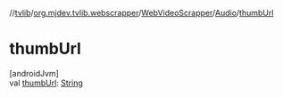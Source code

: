 //[tvlib](../../../../index.md)/[org.mjdev.tvlib.webscrapper](../../index.md)/[WebVideoScrapper](../index.md)/[Audio](index.md)/[thumbUrl](thumb-url.md)

# thumbUrl

[androidJvm]\
val [thumbUrl](thumb-url.md): [String](https://kotlinlang.org/api/latest/jvm/stdlib/kotlin/-string/index.html)
